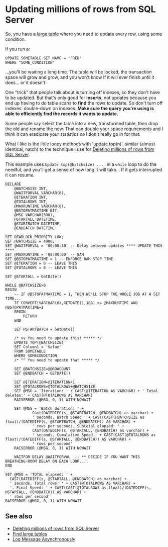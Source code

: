 # Updating millions of rows from SQL Server


So, you have a [large table](.\find_large_tables.md) where you need to update every row, using some condition.

If you run a:

    UPDATE SOMETABLE SET NAME = 'FRED'
    WHERE "SOME_CONDITION"

...you'll be waiting a long time. The table will be locked, the transaction space will grow and grow, and you won't know if it will ever finish until it does... or it doesn't.


One "trick" that people talk about is turning off indexes, so they don't have to be updated. But that's only good for **inserts**, not updates because you end up having to do table scans to **find** the rows to update. So don't turn off indexes: double-down on indexes. **Make sure the query you're using is able to efficiently find the records it wants to update.**

Some people say select the table into a new, transformed table, then drop the old and rename the new. That can double your space requirements and I think it can eradicate your statistics so I don't really go in for that.

What I like is the little loopy methods with 'update top(n)', similar (almost identical, natch) to the technique I use for [Deleting millions of rows from SQL Server](delete_millions_of_rows.md).

This example uses `Update top(@batchsize) ... ` in a `while` loop to do the needful, and you'll get a sense of how long it will take... If it gets interrupted it can resume.

    DECLARE
        @BATCHSIZE INT,
        @WAITFORVAL VARCHAR(8),
        @ITERATION INT,
        @TOTALROWS INT,
        @MAXRUNTIME VARCHAR(8),
        @BSTOPATMAXTIME BIT,
        @MSG VARCHAR(500),
        @STARTALL DATETIME,
        @STARTBATCH DATETIME,
        @ENDBATCH DATETIME

    SET DEADLOCK_PRIORITY LOW;
    SET @BATCHSIZE = 4000;
    SET @WAITFORVAL = '00:00:10' -- Delay between updates **** UPDATE THIS ****
    SET @MAXRUNTIME = '08:00:00' -- 8AM
    SET @BSTOPATMAXTIME = 1 -- ENFORCE 8AM STOP TIME
    SET @ITERATION = 0 -- LEAVE THIS
    SET @TOTALROWS = 0 -- LEAVE THIS

    SET @STARTALL = GetDate()

    WHILE @BATCHSIZE>0
    BEGIN
        -- IF @BSTOPATMAXTIME = 1, THEN WE'LL STOP THE WHOLE JOB AT A SET TIME...
        IF CONVERT(VARCHAR(8),GETDATE(),108) >= @MAXRUNTIME AND @BSTOPATMAXTIME=1
        BEGIN
            RETURN
        END

        SET @STARTBATCH = GetDate()

        /* vv You need to update this! ***** */
        UPDATE TOP(@BATCHSIZE)
		SET Column1 = 'Value'
        FROM SOMETABLE
        WHERE SOMECONDITION
        /* ^^ You need to update that ***** */

        SET @BATCHSIZE=@@ROWCOUNT
        SET @ENDBATCH = GETDATE()

        SET @ITERATION=@ITERATION+1
        SET @TOTALROWS=@TOTALROWS+@BATCHSIZE
        SET @MSG = 'Iteration: ' + CAST(@ITERATION AS VARCHAR) + ' Total deletes:' + CAST(@TOTALROWS AS VARCHAR)
        RAISERROR (@MSG, 0, 1) WITH NOWAIT

        SET @MSG = 'Batch duration: ' +
                Cast(DATEDIFF(s, @STARTBATCH, @ENDBATCH) as varchar) +
                ' seconds. Batch Speed ' + CAST(CAST(@BATCHSIZE as float)/(DATEDIFF(s, @STARTBATCH, @ENDBATCH)) AS VARCHAR) +
                ' rows per seconds. Subtotal elapsed: ' +
                CAST(DATEDIFF(s, @STARTALL, @ENDBATCH) as varchar) +
                ' seconds. Cumulative Speed ' + CAST(CAST(@TOTALROWS as float)/(DATEDIFF(s, @STARTALL, @ENDBATCH)) AS VARCHAR) +
                ' rows per second'
        RAISERROR (@MSG, 0, 1) WITH NOWAIT

        WAITFOR DELAY @WAITFORVAL  -- ** DECIDE IF YOU WANT THIS BREATHING-ROOM DELAY ON EACH LOOP....
    END

    SET @MSG = 'TOTAL elapsed: ' +
      CAST(DATEDIFF(s, @STARTALL, @ENDBATCH) as varchar) +
      ' seconds. Total rows: ' + CAST(@TOTALROWS AS VARCHAR) +
      '. Final Speed: ' + CAST(CAST(@TOTALROWS as float)/(DATEDIFF(s, @STARTALL, @ENDBATCH)) AS VARCHAR) +
      ' rows per second'
    RAISERROR (@MSG, 0, 1) WITH NOWAIT






## See also

 * [Deleting millions of rows from SQL Server](delete_millions_of_rows.md)
 * [Find large tables](.\find_large_tables.md)
 * [Log Message Asynchronously](.\Log_Message_During_LongRunning_Proc.md)